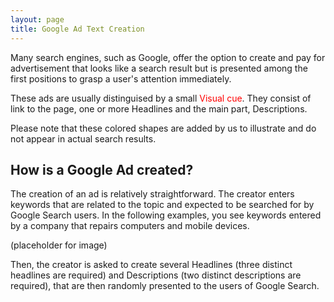 ```yaml
---
layout: page
title: Google Ad Text Creation
---
```


Many search engines, such as Google, offer the option to create and pay for advertisement that looks like a search result but is presented among the first positions to grasp a user's attention immediately.

These ads are usually distinguised by a small <span style="color:red">Visual cue</span>. They consist of link to the page, one or more Headlines and the main part, Descriptions.
            
Please note that these colored shapes are added by us to illustrate and do not appear in actual search results.

## How is a Google Ad created?

The creation of an ad is relatively straightforward. The creator enters keywords that are related to the topic and expected to be searched for by Google Search users. In the following examples, you see keywords entered by a company that repairs computers and mobile devices.

(placeholder for image)

Then, the creator is asked to create several Headlines (three distinct headlines are required) and Descriptions (two distinct descriptions are required), that are then randomly presented to the users of Google Search.
